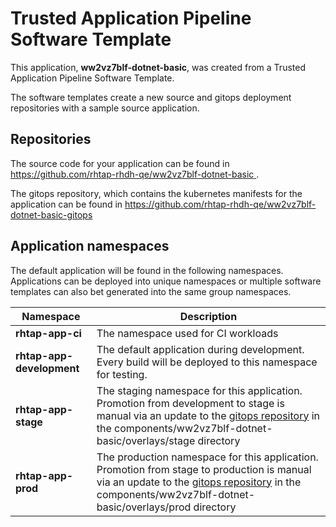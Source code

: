 # Trusted Application Pipeline Software Template

This application, **ww2vz7blf-dotnet-basic**, was created from a Trusted Application Pipeline Software Template.

The software templates create a new source and gitops deployment repositories with a sample source application. 

## Repositories

The source code for your application can be found in [https://github.com/rhtap-rhdh-qe/ww2vz7blf-dotnet-basic ](https://github.com/rhtap-rhdh-qe/ww2vz7blf-dotnet-basic ).
 
The gitops repository, which contains the kubernetes manifests for the application can be found in 
[https://github.com/rhtap-rhdh-qe/ww2vz7blf-dotnet-basic-gitops ](https://github.com/rhtap-rhdh-qe/ww2vz7blf-dotnet-basic-gitops ) 

## Application namespaces 

The default application will be found in the following namespaces. Applications can be deployed into unique namespaces or multiple software templates can also bet generated into the same group namespaces.  

|  Namespace   |  Description   |  
| -------- | -------- |
| **rhtap-app-ci** | The namespace used for CI workloads |
| **rhtap-app-development** | The default application during development. Every build will be deployed to this namespace for testing. |
| **rhtap-app-stage** | The staging namespace for this application. Promotion from development to stage is manual via an update to the [gitops repository](https://github.com/rhtap-rhdh-qe/ww2vz7blf-dotnet-basic-gitops ) in the components/ww2vz7blf-dotnet-basic/overlays/stage directory |
| **rhtap-app-prod** | The production namespace for this application. Promotion from stage to production is manual via an update to the [gitops repository](https://github.com/rhtap-rhdh-qe/ww2vz7blf-dotnet-basic-gitops ) in the components/ww2vz7blf-dotnet-basic/overlays/prod directory |